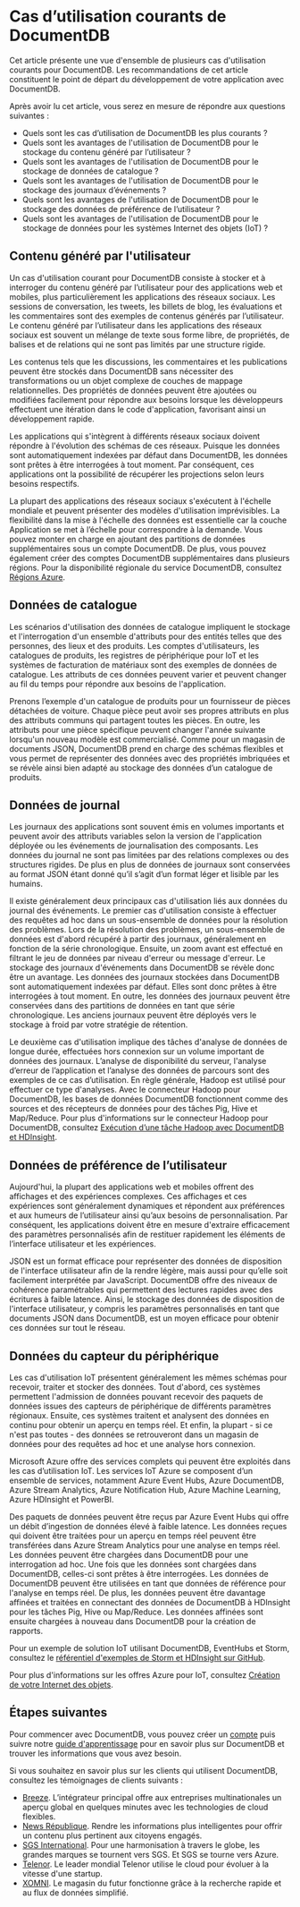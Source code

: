 <properties 
    pageTitle="Cas d’utilisation courants de DocumentDB | Azure" 
    description="Découvrez les cinq cas d'utilisation principaux pour DocumentDB : le contenu généré par l’utilisateur, la journalisation des événements, les données de catalogue, les données de préférences de l’utilisateur et l’Internet des objets (IoT)." 
    services="documentdb" 
    authors="h0n" 
    manager="jhubbard" 
    editor="monicar" 
    documentationCenter=""/>

<tags 
    ms.service="documentdb" 
    ms.workload="data-services" 
    ms.tgt_pltfrm="na" 
    ms.devlang="na" 
    ms.topic="article" 
    ms.date="07/10/2015" 
    ms.author="hawong"/>

# Cas d’utilisation courants de DocumentDB
Cet article présente une vue d'ensemble de plusieurs cas d'utilisation courants pour DocumentDB. Les recommandations de cet article constituent le point de départ du développement de votre application avec DocumentDB.

Après avoir lu cet article, vous serez en mesure de répondre aux questions suivantes :
 
- Quels sont les cas d’utilisation de DocumentDB les plus courants ?
- Quels sont les avantages de l'utilisation de DocumentDB pour le stockage du contenu généré par l’utilisateur ?
- Quels sont les avantages de l'utilisation de DocumentDB pour le stockage de données de catalogue ?
- Quels sont les avantages de l'utilisation de DocumentDB pour le stockage des journaux d’événements ?
- Quels sont les avantages de l'utilisation de DocumentDB pour le stockage des données de préférence de l’utilisateur ?
- Quels sont les avantages de l'utilisation de DocumentDB pour le stockage de données pour les systèmes Internet des objets (IoT) ?

    
## Contenu généré par l'utilisateur
Un cas d'utilisation courant pour DocumentDB consiste à stocker et à interroger du contenu généré par l’utilisateur pour des applications web et mobiles, plus particulièrement les applications des réseaux sociaux. Les sessions de conversation, les tweets, les billets de blog, les évaluations et les commentaires sont des exemples de contenus générés par l’utilisateur. Le contenu généré par l’utilisateur dans les applications des réseaux sociaux est souvent un mélange de texte sous forme libre, de propriétés, de balises et de relations qui ne sont pas limités par une structure rigide.

Les contenus tels que les discussions, les commentaires et les publications peuvent être stockés dans DocumentDB sans nécessiter des transformations ou un objet complexe de couches de mappage relationnelles. Des propriétés de données peuvent être ajoutées ou modifiées facilement pour répondre aux besoins lorsque les développeurs effectuent une itération dans le code d'application, favorisant ainsi un développement rapide.

Les applications qui s'intègrent à différents réseaux sociaux doivent répondre à l'évolution des schémas de ces réseaux. Puisque les données sont automatiquement indexées par défaut dans DocumentDB, les données sont prêtes à être interrogées à tout moment. Par conséquent, ces applications ont la possibilité de récupérer les projections selon leurs besoins respectifs.

La plupart des applications des réseaux sociaux s'exécutent à l'échelle mondiale et peuvent présenter des modèles d'utilisation imprévisibles. La flexibilité dans la mise à l'échelle des données est essentielle car la couche Application se met à l’échelle pour correspondre à la demande. Vous pouvez monter en charge en ajoutant des partitions de données supplémentaires sous un compte DocumentDB. De plus, vous pouvez également créer des comptes DocumentDB supplémentaires dans plusieurs régions. Pour la disponibilité régionale du service DocumentDB, consultez [Régions Azure](http://azure.microsoft.com/regions/#services).

## Données de catalogue
Les scénarios d'utilisation des données de catalogue impliquent le stockage et l'interrogation d'un ensemble d'attributs pour des entités telles que des personnes, des lieux et des produits. Les comptes d'utilisateurs, les catalogues de produits, les registres de périphérique pour IoT et les systèmes de facturation de matériaux sont des exemples de données de catalogue. Les attributs de ces données peuvent varier et peuvent changer au fil du temps pour répondre aux besoins de l'application.

Prenons l’exemple d'un catalogue de produits pour un fournisseur de pièces détachées de voiture. Chaque pièce peut avoir ses propres attributs en plus des attributs communs qui partagent toutes les pièces. En outre, les attributs pour une pièce spécifique peuvent changer l'année suivante lorsqu'un nouveau modèle est commercialisé. Comme pour un magasin de documents JSON, DocumentDB prend en charge des schémas flexibles et vous permet de représenter des données avec des propriétés imbriquées et se révèle ainsi bien adapté au stockage des données d’un catalogue de produits.

## Données de journal
Les journaux des applications sont souvent émis en volumes importants et peuvent avoir des attributs variables selon la version de l'application déployée ou les événements de journalisation des composants. Les données du journal ne sont pas limitées par des relations complexes ou des structures rigides. De plus en plus de données de journaux sont conservées au format JSON étant donné qu’il s’agit d’un format léger et lisible par les humains.
   
Il existe généralement deux principaux cas d'utilisation liés aux données du journal des événements. Le premier cas d'utilisation consiste à effectuer des requêtes ad hoc dans un sous-ensemble de données pour la résolution des problèmes. Lors de la résolution des problèmes, un sous-ensemble de données est d'abord récupéré à partir des journaux, généralement en fonction de la série chronologique. Ensuite, un zoom avant est effectué en filtrant le jeu de données par niveau d'erreur ou message d'erreur. Le stockage des journaux d'événements dans DocumentDB se révèle donc être un avantage. Les données des journaux stockées dans DocumentDB sont automatiquement indexées par défaut. Elles sont donc prêtes à être interrogées à tout moment. En outre, les données des journaux peuvent être conservées dans des partitions de données en tant que série chronologique. Les anciens journaux peuvent être déployés vers le stockage à froid par votre stratégie de rétention.

Le deuxième cas d'utilisation implique des tâches d'analyse de données de longue durée, effectuées hors connexion sur un volume important de données des journaux. L’analyse de disponibilité du serveur, l'analyse d’erreur de l’application et l’analyse des données de parcours sont des exemples de ce cas d’utilisation. En règle générale, Hadoop est utilisé pour effectuer ce type d'analyses. Avec le connecteur Hadoop pour DocumentDB, les bases de données DocumentDB fonctionnent comme des sources et des récepteurs de données pour des tâches Pig, Hive et Map/Reduce. Pour plus d'informations sur le connecteur Hadoop pour DocumentDB, consultez [Exécution d’une tâche Hadoop avec DocumentDB et HDInsight](documentdb-run-hadoop-with-hdinsight/).

## Données de préférence de l’utilisateur
Aujourd'hui, la plupart des applications web et mobiles offrent des affichages et des expériences complexes. Ces affichages et ces expériences sont généralement dynamiques et répondent aux préférences et aux humeurs de l’utilisateur ainsi qu’aux besoins de personnalisation. Par conséquent, les applications doivent être en mesure d'extraire efficacement des paramètres personnalisés afin de restituer rapidement les éléments de l’interface utilisateur et les expériences.

JSON est un format efficace pour représenter des données de disposition de l'interface utilisateur afin de la rendre légère, mais aussi pour qu’elle soit facilement interprétée par JavaScript. DocumentDB offre des niveaux de cohérence paramétrables qui permettent des lectures rapides avec des écritures à faible latence. Ainsi, le stockage des données de disposition de l'interface utilisateur, y compris les paramètres personnalisés en tant que documents JSON dans DocumentDB, est un moyen efficace pour obtenir ces données sur tout le réseau.

## Données du capteur du périphérique
Les cas d'utilisation IoT présentent généralement les mêmes schémas pour recevoir, traiter et stocker des données. Tout d'abord, ces systèmes permettent l'admission de données pouvant recevoir des paquets de données issues des capteurs de périphérique de différents paramètres régionaux. Ensuite, ces systèmes traitent et analysent des données en continu pour obtenir un aperçu en temps réel. Et enfin, la plupart - si ce n'est pas toutes - des données se retrouveront dans un magasin de données pour des requêtes ad hoc et une analyse hors connexion.

Microsoft Azure offre des services complets qui peuvent être exploités dans les cas d’utilisation IoT. Les services IoT Azure se composent d’un ensemble de services, notamment Azure Event Hubs, Azure DocumentDB, Azure Stream Analytics, Azure Notification Hub, Azure Machine Learning, Azure HDInsight et PowerBI.

Des paquets de données peuvent être reçus par Azure Event Hubs qui offre un débit d’ingestion de données élevé à faible latence. Les données reçues qui doivent être traitées pour un aperçu en temps réel peuvent être transférées dans Azure Stream Analytics pour une analyse en temps réel. Les données peuvent être chargées dans DocumentDB pour une interrogation ad hoc. Une fois que les données sont chargées dans DocumentDB, celles-ci sont prêtes à être interrogées. Les données de DocumentDB peuvent être utilisées en tant que données de référence pour l'analyse en temps réel. De plus, les données peuvent être davantage affinées et traitées en connectant des données de DocumentDB à HDInsight pour les tâches Pig, Hive ou Map/Reduce. Les données affinées sont ensuite chargées à nouveau dans DocumentDB pour la création de rapports.

Pour un exemple de solution IoT utilisant DocumentDB, EventHubs et Storm, consultez le [référentiel d'exemples de Storm et HDInsight sur GitHub](https://github.com/hdinsight/hdinsight-storm-examples/).

Pour plus d'informations sur les offres Azure pour IoT, consultez [Création de votre Internet des objets](http://www.microsoft.com/fr-fr/server-cloud/internet-of-things.aspx).

## Étapes suivantes
 
Pour commencer avec DocumentDB, vous pouvez créer un [compte](http://azure.microsoft.com/pricing/free-trial/) puis suivre notre [guide d'apprentissage](documentdb-learning-map.md) pour en savoir plus sur DocumentDB et trouver les informations que vous avez besoin.

Si vous souhaitez en savoir plus sur les clients qui utilisent DocumentDB, consultez les témoignages de clients suivants :

- [Breeze](https://customers.microsoft.com/Pages/CustomerStory.aspx?recid=18602). L’intégrateur principal offre aux entreprises multinationales un aperçu global en quelques minutes avec les technologies de cloud flexibles.
- [News République](https://customers.microsoft.com/Pages/CustomerStory.aspx?recid=18639). Rendre les informations plus intelligentes pour offrir un contenu plus pertinent aux citoyens engagés. 
- [SGS International](https://customers.microsoft.com/Pages/CustomerStory.aspx?recid=18653). Pour une harmonisation à travers le globe, les grandes marques se tournent vers SGS. Et SGS se tourne vers Azure.
- [Telenor](https://customers.microsoft.com/Pages/CustomerStory.aspx?recid=18608). Le leader mondial Telenor utilise le cloud pour évoluer à la vitesse d'une startup. 
- [XOMNI](https://customers.microsoft.com/Pages/CustomerStory.aspx?recid=18667). Le magasin du futur fonctionne grâce à la recherche rapide et au flux de données simplifié.
 

<!---HONumber=July15_HO4-->